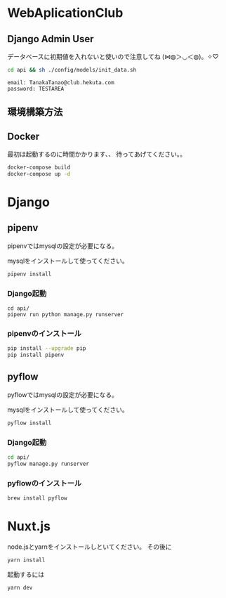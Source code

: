 # WebAplicationClub

## Django Admin User

データベースに初期値を入れないと使いので注意してね (⋈◍＞◡＜◍)。✧♡

```bash
cd api && sh ./config/models/init_data.sh
```

```
email: TanakaTanao@club.hekuta.com
password: TESTAREA
```

## 環境構築方法

## Docker

最初は起動するのに時間かかります、、
待ってあげてください。。

```bash
docker-compose build
docker-compose up -d
```


# Django

## pipenv

pipenvではmysqlの設定が必要になる。

mysqlをインストールして使ってください。

```bash
pipenv install
```

### Django起動

```
cd api/
pipenv run python manage.py runserver
```

### pipenvのインストール

```bash
pip install --upgrade pip
pip install pipenv
```

## pyflow

pyflowではmysqlの設定が必要になる。

mysqlをインストールして使ってください。

```bash
pyflow install
```

### Django起動
```bash
cd api/
pyflow manage.py runserver
```

### pyflowのインストール

```bash
brew install pyflow
```


# Nuxt.js

node.jsとyarnをインストールしといてください。
その後に

```bash
yarn install
```

起動するには

```bash
yarn dev
```
